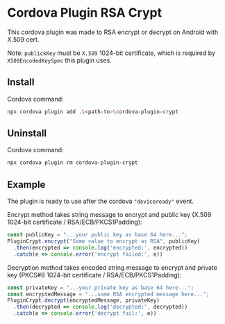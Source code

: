 # Cordova Plugin RSA Crypt

This cordova plugin was made to RSA encrypt or decrypt on Android with X.509 cert.

Note: `publickKey` must be `X.509` 1024-bit certificate, which is required by `X509EncodedKeySpec` this plugin uses.

## Install

Cordova command:
```sh
npx cordova plugin add .\<path-to>\cordova-plugin-crypt
```

## Uninstall

Cordova command:
```sh
npx cordova plugin rm cordova-plugin-crypt
```

## Example

The plugin is ready to use after the cordova `"deviceready"` event.

Encrypt method takes string message to encrypt and public key (X.509 1024-bit certificate / RSA/ECB/PKCS1Padding):
```js
const publicKey = "...your public key as base 64 here...";
PluginCrypt.encrypt("Some value to encrypt as RSA", publicKey)
  .then(encrypted => console.log('encrypted:', encrypted))
  .catch(e => console.error('encrypt failed:', e))
```

Decryption method takes encoded string message to encrypt and private key (PKCS#8 1024-bit certificate / RSA/ECB/PKCS1Padding):
```js
const privateKey = "...your private key as base 64 here...";
const encryptedMessage = "...some RSA encrypted message here...";
PluginCrypt.decrypt(encryptedMessage, privateKey)
  .then(decrypted => console.log('decrypted:', decrypted))
  .catch(e => console.error('decrypt fail:', e))
```
